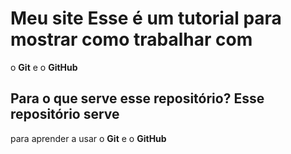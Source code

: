 # Meu site Esse é um tutorial para mostrar como trabalhar com
o **Git** e o **GitHub**
## Para o que serve esse repositório? Esse repositório serve
para aprender a usar o **Git** e o **GitHub**
